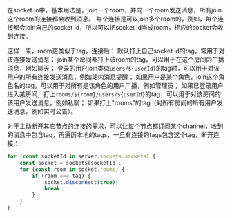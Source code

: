 在socket.io中，基本用法是，join一个room，并向一个room发送消息，所有join这个room的连接都会收到消息。
每个连接是可以join多个room的，例如，每个连接都会join自己的socket id，所以可以把socket id当成room，相应的socket会收到连接。

这样一来，room更类似于tag，连接后：
默认打上自己socket id的tag，常用于对该连接发送消息；
join某个房间都打上该room的tag，可以用于在这个房间内广播消息，例如聊天；
登录的用户join类似`users/${userId}`的tag时，可以用于对该用户的所有连接发送消息，例如站内消息提醒；
如果用户是某个角色，join这个角色名的tag，可以用于对所有是该角色的用户广播，例如管理员；
如果已登录用户进入某房间，打上`rooms/${room}/users/${userId}`的tag，可以用于对该房间的该用户发送消息，例如私聊；
如果打上"rooms"的tag（对所有房间的所有用户发送消息，例如实时公告）。

对于主动断开其它节点的连接的需求，可以让每个节点都订阅某个channel，收到的消息中包含tag，再遍历本地的tags，一旦有连接的tags包含这个tag，断开连接：
```ts
for (const socketId in server.sockets.sockets) {
    const socket = sockets[socketId];
    for (const room in socket.rooms) {
        if (room === tag) {
            socket.disconnect(true);
            break;
        }
    }
}
```
